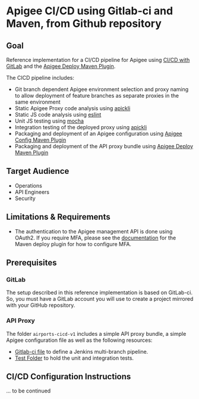 # Apigee CI/CD using Gitlab-ci and Maven, from Github repository

## Goal

Reference implementation for a CI/CD pipeline for Apigee using
[CI/CD with GitLab](https://docs.gitlab.com/ee/ci/introduction/) and the [Apigee Deploy Maven Plugin](https://github.com/apigee/apigee-deploy-maven-plugin).

The CICD pipeline includes:

- Git branch dependent Apigee environment selection and proxy naming to allow
  deployment of feature branches as separate proxies in the same environment
- Static Apigee Proxy code analysis using [apickli](https://github.com/apickli/apickli)
- Static JS code analysis using [eslint](https://eslint.org/)
- Unit JS testing using [mocha](https://mochajs.org/)
- Integration testing of the deployed proxy using
  [apickli](https://github.com/apickli/apickli)
- Packaging and deployment of an Apigee configuration using
  [Apigee Config Maven Plugin](https://github.com/apigee/apigee-config-maven-plugin)
- Packaging and deployment of the API proxy bundle using
  [Apigee Deploy Maven Plugin](https://github.com/apigee/apigee-deploy-maven-plugin)

## Target Audience

- Operations
- API Engineers
- Security

## Limitations & Requirements

- The authentication to the Apigee management API is done using OAuth2. If
  you require MFA, please see the [documentation](https://github.com/apigee/apigee-deploy-maven-plugin#oauth-and-two-factor-authentication)
  for the Maven deploy plugin for how to configure MFA.

## Prerequisites

### GitLab

The setup described in this reference implementation is based on GitLab-ci. So, you must have a GitLab account you will use to create a project mirrored with your GitHub repository.

### API Proxy

The folder `airports-cicd-v1` includes a simple API proxy bundle, a simple Apigee configuration file as well as the
following resources:

- [Gitlab-ci file](./.gitlab-ci.yml) to define a Jenkins
  multi-branch pipeline.
- [Test Folder](./test) to hold the unit and integration
  tests.

## CI/CD Configuration Instructions


... to be continued